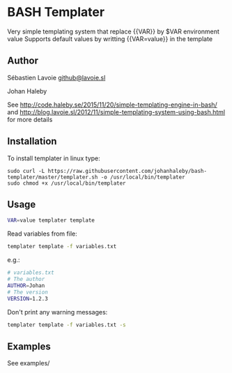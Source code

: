 # BASH Templater
Very simple templating system that replace {{VAR}} by $VAR environment value
Supports default values by writting {{VAR=value}} in the template

## Author

Sébastien Lavoie <github@lavoie.sl>

Johan Haleby

See http://code.haleby.se/2015/11/20/simple-templating-engine-in-bash/  and http://blog.lavoie.sl/2012/11/simple-templating-system-using-bash.html for more details

## Installation

To install templater in linux type:

    sudo curl -L https://raw.githubusercontent.com/johanhaleby/bash-templater/master/templater.sh -o /usr/local/bin/templater
    sudo chmod +x /usr/local/bin/templater

## Usage
	
```bash
VAR=value templater template
```

Read variables from file:
    
```bash
templater template -f variables.txt
```

e.g.:
```bash
# variables.txt
# The author
AUTHOR=Johan
# The version
VERSION=1.2.3
```

Don't print any warning messages:

```bash
templater template -f variables.txt -s
```

## Examples
See examples/
